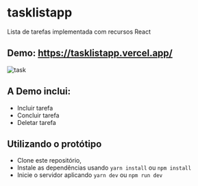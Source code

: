 # tasklistapp
Lista de tarefas implementada com recursos React

## Demo: <a> https://tasklistapp.vercel.app/ <a/>
![task](https://user-images.githubusercontent.com/24922042/178804166-99af3a39-d7c4-4e96-aa6a-99ac2480154c.png)

## A Demo inclui:

- Incluir tarefa
- Concluir tarefa
- Deletar tarefa

## Utilizando o protótipo

- Clone este repositório,
- Instale as dependências usando `yarn install` ou `npm install`
- Inicie o servidor aplicando `yarn dev` ou `npm run dev`
